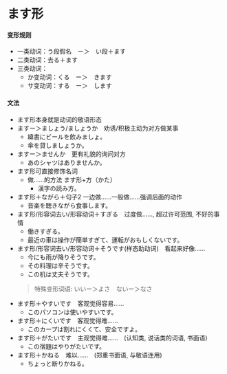 # ます形
#### 变形规则
- 一类动词：う段假名　ー＞　い段＋ます
- 二类动词：去る＋ます
- 三类动词：
    - か变动词：くる　ー＞　きます
    - サ变动词：する　ー＞　します
#### 文法
- ます形本身就是动词的敬语形态
- ますー＞ましょう/ましょうか　劝诱/积极主动为对方做某事
    - 緯書にビールを飲みましょ。
    - 傘を貸しましょうか。
- ますー＞ませんか　更有礼貌的询问对方
    - あのシャツはありませんか。
- ます形可直接修饰名词
    - 做……的方法 ます形+方（かた）
        - 漢字の読み方。
- ます形＋ながら＋句子2  一边做……一般做……强调后面的动作
    - 音楽を聴きながら食事します。
- ます形/形容词去い/形容动词＋すぎる　过度做……, 超过许可范围, 不好的事情
    - 働きすぎる。
    - 最近の車は操作が簡単すぎて、運転がおもしくないです。
- ます形/形容词去い/形容动词＋そうです(样态助动词)　看起来好像……
    - 今にも雨が降りそうです。
    - その料理は辛そうです。
    - この机は丈夫そうです。
    > 特殊变形词语: いいー＞よさ　ないー＞なさ
- ます形＋やすいです　客观觉得容易……
    - このパソコンは使いやすいです。
- ます形＋にくいです　客观觉得难……
    - このカープは割れにくくて、安全ですよ。
- ます形＋がたいです　主观觉得难……　(认知类, 说话类的词语, 书面语)
    - この宿題はやりがたいです。
- ます形＋かねる　难以……　(郑重书面语, 与敬语连用)
    - ちょっと断りかねる。